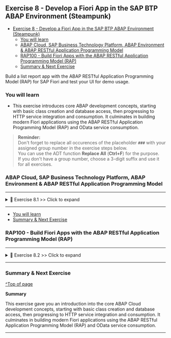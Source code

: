 
## Exercise 8 - Develop a Fiori App in the SAP BTP ABAP Environment (Steampunk)

- [Exercise 8 - Develop a Fiori App in the SAP BTP ABAP Environment (Steampunk)](#exercise-8---develop-a-fiori-app-in-the-sap-btp-abap-environment-steampunk)
  - [You will learn](#you-will-learn)
  - [ABAP Cloud, SAP Business Technology Platform, ABAP Environment \& ABAP RESTful Application Programming Model](#abap-cloud-sap-business-technology-platform-abap-environment--abap-restful-application-programming-model)
  - [RAP100 - Build Fiori Apps with the ABAP RESTful Application Programming Model (RAP)](#rap100---build-fiori-apps-with-the-abap-restful-application-programming-model-rap)
  - [Summary \& Next Exercise](#summary--next-exercise)

<!-- Exercise Description -->
Build a list report app with the ABAP RESTful Application Programming Model (RAP) for SAP Fiori and test your UI for demo usage.

### You will learn  
- This exercise introduces core ABAP development concepts, starting with basic class creation and database access, then progressing to HTTP service integration and consumption. It culminates in building modern Fiori applications using the ABAP RESTful Application Programming Model (RAP) and OData service consumption.


> **Reminder:**   
> Don't forget to replace all occurences of the placeholder **`###`** with your assigned group number in the exercise steps below.  
> You can use the ADT function **Replace All** (**Ctrl+F**) for the purpose.   
> If you don't have a group number, choose a 3-digit suffix and use it for all exercises.

### ABAP Cloud, SAP Business Technology Platform, ABAP Environment & ABAP RESTful Application Programming Model
---

<details>
  <summary>🔵 Exercise 8.1 >> Click to expand</summary>
  
1. [Please open this tutorial for this exercisse](https://github.com/SAP-samples/abap-exercises-codejam/blob/main/README.md)

</details>

---

- [You will learn](#you-will-learn)
- [Summary & Next Exercise](#summary--next-exercise) 

### RAP100 - Build Fiori Apps with the ABAP RESTful Application Programming Model (RAP)

---

<details>
  <summary>🔵 Exercise 8.2 >> Click to expand</summary>
  
2. [Please open this tutorial for this exercisse](https://github.com/SAP-samples/abap-platform-rap100/blob/main/README.md)

</details>

---

### Summary & Next Exercise
[^Top of page](#)

**Summary**

This exercise gave you an introduction into the core ABAP Cloud development concepts, starting with basic class creation and database access, then progressing to HTTP service integration and consumption. It culminates in building modern Fiori applications using the ABAP RESTful Application Programming Model (RAP) and OData service consumption.

---

